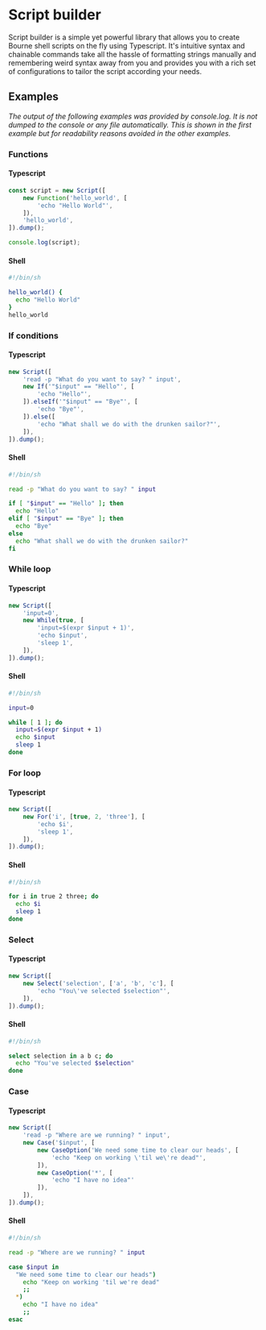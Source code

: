 # Script builder
Script builder is a simple yet powerful library that allows you to create Bourne shell scripts on the fly using Typescript. It's intuitive syntax and chainable commands take all the hassle of formatting strings manually and remembering weird syntax away from you and provides you with a rich set of configurations to tailor the script according your needs.

## Examples
*The output of the following examples was provided by console.log. It is not dumped to the console or any file automatically. This is shown in the first example but for readability reasons avoided in the other examples.*

### Functions
#### Typescript
```typescript
const script = new Script([
    new Function('hello_world', [
        'echo "Hello World"',
    ]),
    'hello_world',
]).dump();

console.log(script);
```

#### Shell
```sh
#!/bin/sh

hello_world() {
  echo "Hello World"
}
hello_world
```

### If conditions
#### Typescript
```typescript
new Script([
    'read -p "What do you want to say? " input',
    new If('"$input" == "Hello"', [
        'echo "Hello"',
    ]).elseIf('"$input" == "Bye"', [
        'echo "Bye"',
    ]).else([
        'echo "What shall we do with the drunken sailor?"',
    ]),
]).dump();
```

#### Shell
```sh
#!/bin/sh

read -p "What do you want to say? " input

if [ "$input" == "Hello" ]; then
  echo "Hello"
elif [ "$input" == "Bye" ]; then
  echo "Bye"
else
  echo "What shall we do with the drunken sailor?"
fi
```

### While loop
#### Typescript
```typescript
new Script([
    'input=0',
    new While(true, [
        'input=$(expr $input + 1)',
        'echo $input',
        'sleep 1',
    ]),
]).dump();
```

#### Shell
```sh
#!/bin/sh

input=0

while [ 1 ]; do
  input=$(expr $input + 1)
  echo $input
  sleep 1
done
```

### For loop
#### Typescript
```typescript
new Script([
    new For('i', [true, 2, 'three'], [
        'echo $i',
        'sleep 1',
    ]),
]).dump();
```

#### Shell
```sh
#!/bin/sh

for i in true 2 three; do
  echo $i
  sleep 1
done
```

### Select
#### Typescript
```typescript
new Script([
    new Select('selection', ['a', 'b', 'c'], [
        'echo "You\'ve selected $selection"',
    ]),
]).dump();
```

#### Shell
```sh
#!/bin/sh

select selection in a b c; do
  echo "You've selected $selection"
done
```

### Case
#### Typescript
```typescript
new Script([
    'read -p "Where are we running? " input',
    new Case('$input', [
        new CaseOption('We need some time to clear our heads', [
            'echo "Keep on working \'til we\'re dead"',
        ]),
        new CaseOption('*', [
            'echo "I have no idea"'
        ]),
    ]),
]).dump();
```

#### Shell
```sh
#!/bin/sh

read -p "Where are we running? " input

case $input in
  "We need some time to clear our heads")
    echo "Keep on working 'til we're dead"
    ;;
  *)
    echo "I have no idea"
    ;;
esac
```
